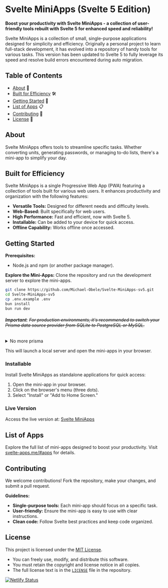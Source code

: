 # Svelte MiniApps (Svelte 5 Edition)

**Boost your productivity with Svelte MiniApps - a collection of user-friendly tools rebuilt with Svelte 5 for enhanced speed and reliability!**

Svelte MiniApps is a collection of small, single-purpose applications designed for simplicity and efficiency. Originally a personal project to learn full-stack development, it has evolved into a repository of handy tools for various tasks. This version has been updated to Svelte 5 to fully leverage its speed and resolve build errors encountered during auto migration.

## Table of Contents

- [About](#about) 📝
- [Built for Efficiency](#built-for-efficiency) 🛠️
- [Getting Started](#getting-started) 🏁
- [List of Apps](#list-of-apps) 📋
- [Contributing](#contributing) 🤝
- [License](#license) 📄

## About

Svelte MiniApps offers tools to streamline specific tasks. Whether converting units, generating passwords, or managing to-do lists, there's a mini-app to simplify your day.

## Built for Efficiency

Svelte MiniApps is a single Progressive Web App (PWA) featuring a collection of tools built for various web users. It enhances productivity and organization with the following features:

- **Versatile Tools:** Designed for different needs and difficulty levels.
- **Web-Based:** Built specifically for web users.
- **High Performance:** Fast and efficient, now with Svelte 5.
- **Installable:** Can be added to your device for quick access.
- **Offline Capability:** Works offline once accessed.

## Getting Started

**Prerequisites:**

- Node.js and npm (or another package manager).

**Explore the Mini-Apps:**
Clone the repository and run the development server to explore the mini-apps.

```bash
git clone https://github.com/Michael-Obele/Svelte-MiniApps-sv5.git
cd Svelte-MiniApps-sv5
cp .env.example .env
bun install
bun run dev
```

###### **Important**: ~~For production environments, it's recommended to switch your Prisma data source provider from SQLite to PostgreSQL or MySQL.~~

<details>
    <summary>No more prisma</summary>
   <p style="background-color: #000; border-left: 5px solid #ccc; font-color:#fff; padding: 10px; margin: 20px 0;">
     The project has been updated to use Drizzle ORM instead of Prisma. This change was made to simplify the project and make it more modular.
   </p>
 </details>

This will launch a local server and open the mini-apps in your browser.

### Installable

Install Svelte MiniApps as standalone applications for quick access:

1. Open the mini-app in your browser.
2. Click on the browser's menu (three dots).
3. Select "Install" or "Add to Home Screen."

### Live Version

Access the live version at: [Svelte MiniApps](https://svelte-apps.me/)

## List of Apps

Explore the full list of mini-apps designed to boost your productivity. Visit [svelte-apps.me/#apps](https://svelte-apps.me/#apps) for details.

## Contributing

We welcome contributions! Fork the repository, make your changes, and submit a pull request.

**Guidelines:**

- **Single-purpose tools:** Each mini-app should focus on a specific task.
- **User-friendly:** Ensure the mini-app is easy to use with clear instructions.
- **Clean code:** Follow Svelte best practices and keep code organized.

## License

This project is licensed under the [MIT License](https://opensource.org/licenses/mit).

- You can freely use, modify, and distribute this software.
- You must retain the copyright and license notice in all copies.
- The full license text is in the [`LICENSE`](LICENSE) file in the repository.

[![Netlify Status](https://api.netlify.com/api/v1/badges/0d21d41b-36d1-4e3e-9d4a-897788f50b7b/deploy-status)](https://app.netlify.com/sites/svelte-mini-apps/deploys)
